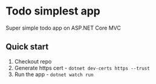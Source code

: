 # Todo simplest app
Super simple todo app on ASP.NET Core MVC

## Quick start
1. Checkout repo
2. Generate https cert - `dotnet dev-certs https --trust`
3. Run the app - `dotnet watch run`